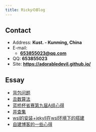 ```yaml
---
title: RickyのBlog 
---
```


## Contact

- Address: **Kust. - Kunming, China**
- E-mail:
  - **653855023@qq.com**
- QQ: **653855023**
- Site: **<https://adorabledevil.github.io/>**

## Essay
- [背包问题](https://adorabledevil.github.io/_posts/2020-08-09-%E8%83%8C%E5%8C%85%E9%97%AE%E9%A2%98/)
- [丑数算法](https://adorabledevil.github.io/_posts/2020-08-02-%E4%B8%91%E6%95%B0%E7%AE%97%E6%B3%95/)
- [蓝桥杯省赛第九届A组心得](https://adorabledevil.github.io/_posts/2020-07-28-%E8%93%9D%E6%A1%A5%E6%9D%AF%E7%9C%81%E8%B5%9B%E7%AC%AC%E4%B9%9D%E5%B1%8AA%E7%BB%84%E5%BF%83%E5%BE%97/)
- [并查集](https://adorabledevil.github.io/_posts/2020-03-20-%E5%B9%B6%E6%9F%A5%E9%9B%86/)
- [wsl的安装+jekyll在wsl环境下的搭建](https://adorabledevil.github.io/_posts/2020-02-26-wsl%E7%9A%84%E5%AE%89%E8%A3%85+jekyll%E7%8E%AF%E5%A2%83%E7%9A%84%E6%90%AD%E5%BB%BA/)
- [自建博客的一些心得](https://adorabledevil.github.io/_posts/2020-02-23-%E8%87%AA%E5%BB%BA%E5%8D%9A%E5%AE%A2%E7%9A%84%E4%B8%80%E4%BA%9B%E5%BF%83%E5%BE%97/)